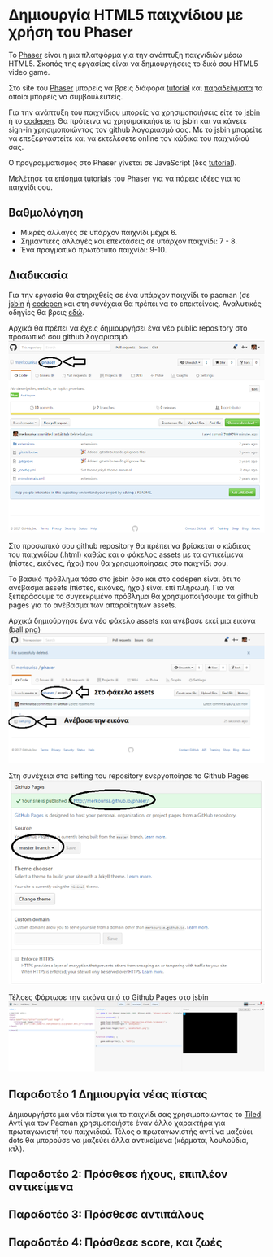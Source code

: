 # Δημιουργία HTML5 παιχνίδιου με χρήση του Phaser

To [Phaser](http://phaser.io/) είναι η μια πλατφόρμα για την ανάπτυξη παιχνιδιών μέσω HTML5. Σκοπός της εργασίας είναι να δημιουργήσεις το δικό σου HTML5 video game. 
 
Στο site του [Phaser](http://phaser.io/) μπορείς να βρεις διάφορα [tutorial](http://phaser.io/learn) και [παραδείγματα](http://phaser.io/examples) τα οποία μπορείς να συμβουλευτείς.
 
Για την ανάπτυξη του παιχνίδιου μπορείς να χρησιμοποιήσεις είτε το [jsbin](http://jsbin.com/?js,output) ή το [codepen](http://codepen.io/). Θα πρότεινα να χρησιμοποιήσετε το jsbin και να κάνετε sign-in χρησιμοποιώντας τον github λογαριασμό σας. Με το jsbin μπορείτε να επεξεργαστείτε και να εκτελέσετε online τον κώδικα του παιχνιδιού σας.
 
Ο προγραμματισμός στο Phaser γίνεται σε JavaScript (δες [tutorial](http://www.w3schools.com/js/)).

Μελέτησε τα επίσημα [tutorials](https://phaser.io/learn/official-tutorials) του Phaser για να πάρεις ιδέες για το παιχνίδι σου.

 ## Βαθμολόγηση
 - Μικρές αλλαγές σε υπάρχον παιχνίδι μέχρι 6. 
 - Σημαντικές αλλαγές και επεκτάσεις σε υπάρχον παιχνίδι: 7 - 8.
 - Ένα πραγματικά πρωτότυπο παιχνίδι: 9-10.

## Διαδικασία 

Για την εργασία θα στηριχθείς σε ένα υπάρχον παιχνίδι το pacman (σε [jsbin](http://jsbin.com/behola/1/edit?js,output) ή [codepen](http://codepen.io/photonstorm/pen/emeRJW?editors=001) και στη συνέχεια θα πρέπει να το επεκτείνεις. Αναλυτικές οδηγίες θα βρεις [εδώ](https://phaser.io/tutorials/coding-tips-005).

Αρχικά θα πρέπει να έχεις δημιουργήσει ένα νέο public repository στο προσωπικό σου github λογαριασμό.
![ScreenShot](1.png)

Στο προσωπικό σου github repository θα πρέπει να βρίσκεται ο κώδικας του παιχνιδίου (.html) καθώς και ο φάκελος assets με τα αντικείμενα (πίστες, εικόνες, ήχοι) που θα χρησιμοποίησεις στο παιχνίδι σου.

Το βασικό πρόβλημα τόσο στο jsbin όσο και στο codepen είναι ότι το ανέβασμα assets (πίστες, εικόνες, ήχοι) είναι επί πληρωμή. Για να ξεπεράσουμε το συγκεκριμένο πρόβλημα θα χρησιμοποιήσουμε τα github pages για το ανέβασμα των απαραίτητων assets.

Αρχικά δημιούργησε ένα νέο φάκελο assets και ανέβασε εκεί μια εικόνα (ball.png)
![ScreenShot](2.png)
 
Στη συνέχεια στα setting του repository ενεργοποίησε το Github Pages
![ScreenShot](3.png)

Τέλοες Φόρτωσε την εικόνα από το Github Pages στο jsbin
![ScreenShot](4.png)

## Παραδοτέο 1 Δημιουργία νέας πίστας

Δημιουργήστε μια νέα πίστα για το παιχνίδι σας χρησιμοποιώντας το [Tiled](http://www.mapeditor.org/). Αντί για τον Pacman χρησιμοποιήστε έναν άλλο χαρακτήρα για πρωταγωνιστή του παιχνιδιού. Τέλος ο πρωταγωνιστής αντί να μαζεύει dots θα μπορούσε να μαζεύει άλλα αντικείμενα (κέρματα, λουλούδια, κτλ).

## Παραδοτέο 2: Πρόσθεσε ήχους, επιπλέον αντικείμενα

## Παραδοτέο 3: Πρόσθεσε αντιπάλους

## Παραδοτέο 4: Πρόσθεσε score, και ζωές


 

 
